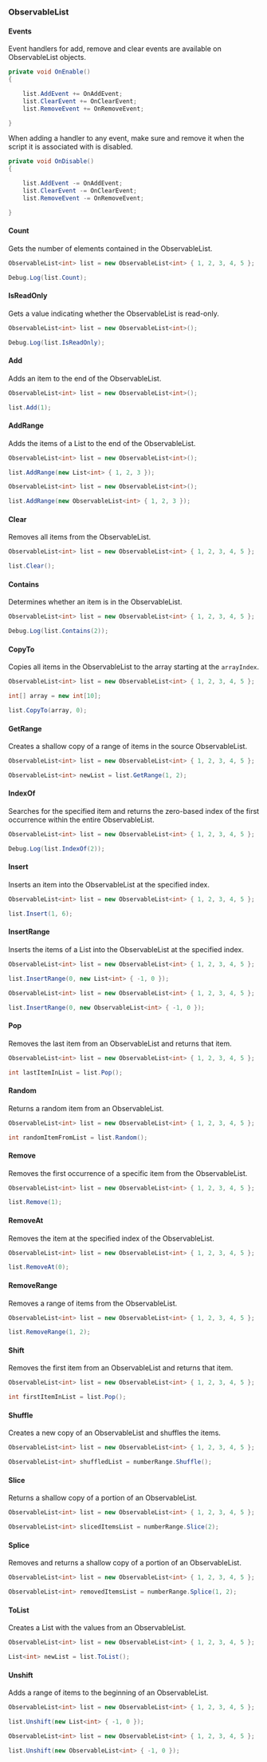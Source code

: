 ### ObservableList

#### Events

Event handlers for add, remove and clear events are available on ObservableList objects.

```csharp
private void OnEnable()
{

    list.AddEvent += OnAddEvent;
    list.ClearEvent += OnClearEvent;
    list.RemoveEvent += OnRemoveEvent;

}
```

When adding a handler to any event, make sure and remove it when the script it is associated with is disabled.

```csharp
private void OnDisable()
{

    list.AddEvent -= OnAddEvent;
    list.ClearEvent -= OnClearEvent;
    list.RemoveEvent -= OnRemoveEvent;

}
```

#### Count

Gets the number of elements contained in the ObservableList.

```csharp
ObservableList<int> list = new ObservableList<int> { 1, 2, 3, 4, 5 };

Debug.Log(list.Count);
```

#### IsReadOnly

Gets a value indicating whether the ObservableList is read-only.

```csharp
ObservableList<int> list = new ObservableList<int>();

Debug.Log(list.IsReadOnly);
```

#### Add

Adds an item to the end of the ObservableList.

```csharp
ObservableList<int> list = new ObservableList<int>();

list.Add(1);
```

#### AddRange

Adds the items of a List to the end of the ObservableList.

```csharp
ObservableList<int> list = new ObservableList<int>();

list.AddRange(new List<int> { 1, 2, 3 });
```

```csharp
ObservableList<int> list = new ObservableList<int>();

list.AddRange(new ObservableList<int> { 1, 2, 3 });
```

#### Clear

Removes all items from the ObservableList.

```csharp
ObservableList<int> list = new ObservableList<int> { 1, 2, 3, 4, 5 };

list.Clear();
```

#### Contains

Determines whether an item is in the ObservableList.

```csharp
ObservableList<int> list = new ObservableList<int> { 1, 2, 3, 4, 5 };

Debug.Log(list.Contains(2));
```

#### CopyTo

Copies all items in the ObservableList to the array starting at the `arrayIndex`.

```csharp
ObservableList<int> list = new ObservableList<int> { 1, 2, 3, 4, 5 };

int[] array = new int[10];

list.CopyTo(array, 0);
```

#### GetRange

Creates a shallow copy of a range of items in the source ObservableList.

```csharp
ObservableList<int> list = new ObservableList<int> { 1, 2, 3, 4, 5 };

ObservableList<int> newList = list.GetRange(1, 2);
```

#### IndexOf

Searches for the specified item and returns the zero-based index of the first occurrence within the entire ObservableList.

```csharp
ObservableList<int> list = new ObservableList<int> { 1, 2, 3, 4, 5 };

Debug.Log(list.IndexOf(2));
```

#### Insert

Inserts an item into the ObservableList at the specified index.

```csharp
ObservableList<int> list = new ObservableList<int> { 1, 2, 3, 4, 5 };

list.Insert(1, 6);
```

#### InsertRange

Inserts the items of a List into the ObservableList at the specified index.

```csharp
ObservableList<int> list = new ObservableList<int> { 1, 2, 3, 4, 5 };

list.InsertRange(0, new List<int> { -1, 0 });
```

```csharp
ObservableList<int> list = new ObservableList<int> { 1, 2, 3, 4, 5 };

list.InsertRange(0, new ObservableList<int> { -1, 0 });
```

#### Pop

Removes the last item from an ObservableList and returns that item.

```csharp
ObservableList<int> list = new ObservableList<int> { 1, 2, 3, 4, 5 };

int lastItemInList = list.Pop();
```

#### Random

Returns a random item from an ObservableList.

```csharp
ObservableList<int> list = new ObservableList<int> { 1, 2, 3, 4, 5 };

int randomItemFromList = list.Random();
```

#### Remove

Removes the first occurrence of a specific item from the ObservableList.

```csharp
ObservableList<int> list = new ObservableList<int> { 1, 2, 3, 4, 5 };

list.Remove(1);
```

#### RemoveAt

Removes the item at the specified index of the ObservableList.

```csharp
ObservableList<int> list = new ObservableList<int> { 1, 2, 3, 4, 5 };

list.RemoveAt(0);
```

#### RemoveRange

Removes a range of items from the ObservableList.

```csharp
ObservableList<int> list = new ObservableList<int> { 1, 2, 3, 4, 5 };

list.RemoveRange(1, 2);
```

#### Shift

Removes the first item from an ObservableList and returns that item.

```csharp
ObservableList<int> list = new ObservableList<int> { 1, 2, 3, 4, 5 };

int firstItemInList = list.Pop();
```

#### Shuffle

Creates a new copy of an ObservableList and shuffles the items.

```csharp
ObservableList<int> list = new ObservableList<int> { 1, 2, 3, 4, 5 };

ObservableList<int> shuffledList = numberRange.Shuffle();
```

#### Slice

Returns a shallow copy of a portion of an ObservableList.

```csharp
ObservableList<int> list = new ObservableList<int> { 1, 2, 3, 4, 5 };

ObservableList<int> slicedItemsList = numberRange.Slice(2);
```

#### Splice

Removes and returns a shallow copy of a portion of an ObservableList.

```csharp
ObservableList<int> list = new ObservableList<int> { 1, 2, 3, 4, 5 };

ObservableList<int> removedItemsList = numberRange.Splice(1, 2);
```

#### ToList

Creates a List with the values from an ObservableList.

```csharp
ObservableList<int> list = new ObservableList<int> { 1, 2, 3, 4, 5 };

List<int> newList = list.ToList();
```

#### Unshift

Adds a range of items to the beginning of an ObservableList.

```csharp
ObservableList<int> list = new ObservableList<int> { 1, 2, 3, 4, 5 };

list.Unshift(new List<int> { -1, 0 });
```

```csharp
ObservableList<int> list = new ObservableList<int> { 1, 2, 3, 4, 5 };

list.Unshift(new ObservableList<int> { -1, 0 });
```
